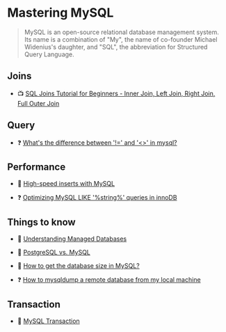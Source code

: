 # Mastering MySQL

> MySQL is an open-source relational database management system. Its name is a combination of "My", the name of co-founder Michael Widenius's daughter, and "SQL", the abbreviation for Structured Query Language.

## Joins

- 📺 [SQL Joins Tutorial for Beginners - Inner Join, Left Join, Right Join, Full Outer Join](https://www.youtube.com/watch?v=2HVMiPPuPIM)

## Query

- ❓ [What's the difference between '!=' and '<>' in mysql?](https://stackoverflow.com/questions/7040305/whats-the-difference-between-and-in-mysql)

## Performance

- 📖 [High-speed inserts with MySQL](https://medium.com/@benmorel/high-speed-inserts-with-mysql-9d3dcd76f723)

- ❓ [Optimizing MySQL LIKE '%string%' queries in innoDB](https://stackoverflow.com/questions/10354248/optimizing-mysql-like-string-queries-in-innodb)

## Things to know

- 📖 [Understanding Managed Databases](https://www.digitalocean.com/community/tutorials/understanding-managed-databases)

- 📖 [PostgreSQL vs. MySQL](https://www.postgresqltutorial.com/postgresql-vs-mysql/)

- 📖 [How to get the database size in MySQL?](https://tableplus.com/blog/2018/08/mysql-how-to-get-the-size-of-mysql-database.html)

- ❓ [How to mysqldump a remote database from my local machine](https://stackoverflow.com/questions/2989724/how-to-mysqldump-remote-db-from-local-machine)

## Transaction

- 📖 [MySQL Transaction](https://www.mysqltutorial.org/mysql-transaction.aspx/)
